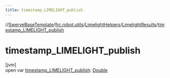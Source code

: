 ```yaml
---
title: timestamp_LIMELIGHT_publish
---
```

//[SwerveBaseTemplate](../../../../index.html)/[frc.robot.utils](../../index.html)/[LimelightHelpers](../index.html)/[LimelightResults](index.html)/[timestamp_LIMELIGHT_publish](timestamp_-l-i-m-e-l-i-g-h-t_publish.html)



# timestamp_LIMELIGHT_publish



[jvm]\
open var [timestamp_LIMELIGHT_publish](timestamp_-l-i-m-e-l-i-g-h-t_publish.html): [Double](https://kotlinlang.org/api/latest/jvm/stdlib/kotlin/-double/index.html)




